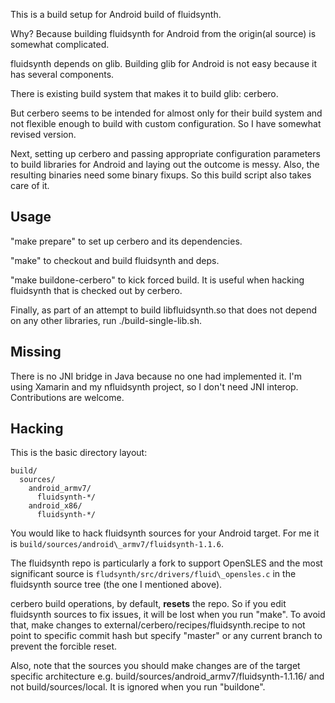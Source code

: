 This is a build setup for Android build of fluidsynth.

Why? Because building fluidsynth for Android from the origin(al source)
is somewhat complicated.

fluidsynth depends on glib.
Building glib for Android is not easy because it has several components.

There is existing build system that makes it to build glib: cerbero.

But cerbero seems to be intended for almost only for their build system
and not flexible enough to build with custom configuration.
So I have somewhat revised version.

Next, setting up cerbero and passing appropriate configuration parameters
to build libraries for Android and laying out the outcome is messy.
Also, the resulting binaries need some binary fixups.
So this build script also takes care of it.

Usage
-----

"make prepare" to set up cerbero and its dependencies.

"make" to checkout and build fluidsynth and deps.

"make buildone-cerbero" to kick forced build. It is useful when hacking
fluidsynth that is checked out by cerbero.

Finally, as part of an attempt to build libfluidsynth.so that does not
depend on any other libraries, run ./build-single-lib.sh.

Missing
-------

There is no JNI bridge in Java because no one had implemented it.
I'm using Xamarin and my nfluidsynth project, so I don't need JNI interop.
Contributions are welcome.

Hacking
-------

This is the basic directory layout:

    build/
      sources/
        android_armv7/
          fluidsynth-*/
        android_x86/
          fluidsynth-*/

You would like to hack fluidsynth sources for your Android target.
For me it is `build/sources/android\_armv7/fluidsynth-1.1.6`.

The fluidsynth repo is particularly a fork to support OpenSLES and the most significant source is `fludsynth/src/drivers/fluid\_opensles.c` in the fluidsynth source tree (the one I mentioned above).

cerbero build operations, by default, **resets** the repo.
So if you edit fluidsynth sources to fix issues, it will be lost when you run "make".
To avoid that, make changes to external/cerbero/recipes/fluidsynth.recipe
to not point to specific commit hash but specify "master" or any current
branch to prevent the forcible reset.

Also, note that the sources you should make changes are of the target
specific architecture e.g. build/sources/android\_armv7/fluidsynth-1.1.16/
and not build/sources/local. It is ignored when you run "buildone".

